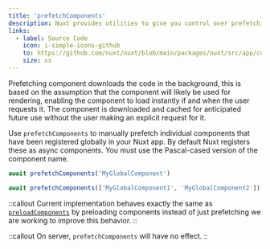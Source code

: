 ```yaml
---
title: 'prefetchComponents'
description: Nuxt provides utilities to give you control over prefetching components.
links:
  - label: Source Code
    icon: i-simple-icons-github
    to: https://github.com/nuxt/nuxt/blob/main/packages/nuxt/src/app/composables/preload.ts
    size: xs
---
```



Prefetching component downloads the code in the background, this is based on the assumption that the component will likely be used for rendering, enabling the component to load instantly if and when the user requests it. The component is downloaded and cached for anticipated future use without the user making an explicit request for it.

Use `prefetchComponents` to manually prefetch individual components that have been registered globally in your Nuxt app. By default Nuxt registers these as async components. You must use the Pascal-cased version of the component name.

```ts
await prefetchComponents('MyGlobalComponent')

await prefetchComponents(['MyGlobalComponent1', 'MyGlobalComponent2'])
```

::callout
Current implementation behaves exactly the same as [`preloadComponents`](/docs/api/utils/preload-components) by preloading components instead of just prefetching we are working to improve this behavior.
::

::callout
On server, `prefetchComponents` will have no effect.
::
